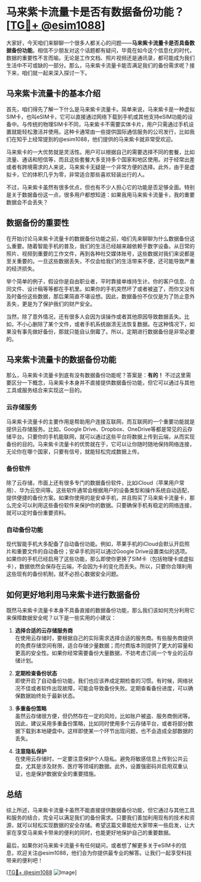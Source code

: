 # 马来紫卡流量卡是否有数据备份功能？[[TG💪+ @esim1088](https://t.me/s/esim1088)]

大家好，今天咱们来聊聊一个很多人都关心的问题——**马来紫卡流量卡是否具备数据备份功能**。相信不少朋友对这个话题都有疑问，毕竟在如今这个信息化的时代，数据的重要性不言而喻。无论是工作文档、照片视频还是通讯录，都可能成为我们生活中不可或缺的一部分。那么，马来紫卡流量卡能否满足我们的备份需求呢？接下来，咱们就一起来深入探讨一下。

## 马来紫卡流量卡的基本介绍

首先，咱们得先了解一下什么是马来紫卡流量卡。简单来说，马来紫卡是一种虚拟SIM卡，也叫eSIM卡，它可以直接通过网络下载到手机或其他支持eSIM功能的设备中。与传统的物理SIM卡不同，马来紫卡不需要实体卡片，用户只需通过手机设置就能轻松激活并使用。这种卡通常由一些提供国际通信服务的公司发行，比如我们在知乎上经常提到的@esim1088，他们提供的马来紫卡就非常受欢迎。

马来紫卡的一大优势就是灵活性。用户可以根据自己的需要选择不同的套餐，比如流量、通话和短信等，而且这些套餐大多支持多个国家和地区使用。对于经常出差或者有跨境需求的人来说，马来紫卡无疑是一个非常方便的选择。此外，由于是虚拟卡，它的体积几乎为零，非常适合那些喜欢轻装出行的人。

不过，马来紫卡虽然有很多优点，但也有不少人担心它的功能是否足够全面。特别是关于数据备份这一点，很多用户都想知道：如果我用马来紫卡流量卡，我的重要数据会不会丢失？

## 数据备份的重要性

在开始讨论马来紫卡流量卡的数据备份功能之前，咱们先来聊聊为什么数据备份这么重要。随着智能手机的普及，我们的生活已经越来越依赖于数字设备。从日常的照片、视频到重要的工作文件，再到各种社交媒体账号，这些数据对我们来说都是至关重要的。一旦这些数据丢失，不仅会给我们的生活带来不便，还可能导致严重的经济损失。

举个简单的例子，假设你是自由职业者，平时靠接单维持生计。你的客户信息、合同文件、设计稿等等都在手机里。如果你的手机突然坏了或者被盗了，而你又没有及时备份这些数据，那后果简直不堪设想。因此，数据备份不仅仅是为了防止意外丢失，更是为了保护我们的财产安全。

当然，除了意外情况，还有很多人会因为误操作或者其他原因导致数据丢失。比如，不小心删除了某个文件，或者手机系统崩溃无法恢复数据。在这种情况下，如果没有事先做好备份，那就只能自认倒霉了。所以，定期进行数据备份是非常必要的。

## 马来紫卡流量卡的数据备份功能

那么，马来紫卡流量卡到底有没有数据备份功能呢？答案是：**有的！** 不过这里需要区分一下概念，马来紫卡本身并不直接提供数据备份功能，但它可以通过与其他工具或服务结合来实现这一目的。

### 云存储服务

马来紫卡流量卡的主要作用是帮助用户连接互联网，而互联网的一个重要功能就是提供云存储服务。比如，Google Drive、Dropbox、OneDrive等都是常见的云存储平台。只要你的手机能联网，就可以通过这些平台将数据上传到云端，从而实现备份的目的。马来紫卡流量卡的优势就在于，它可以让你随时随地保持网络连接，无论你在哪个国家，只要有信号，就能轻松完成数据上传。

### 备份软件

除了云存储，市面上还有很多专门的数据备份软件，比如iCloud（苹果用户常用）、华为云空间等。这些软件通常会根据用户的设备类型和操作系统自动适配，提供便捷的备份方案。如果你使用的是安卓手机，并且购买了马来紫卡流量卡，那么完全可以利用这些备份软件来保护你的数据。只要确保手机有稳定的网络连接，就可以定时备份重要资料。

### 自动备份功能

现代智能手机大多配备了自动备份功能。例如，苹果手机的iCloud会默认开启照片和重要文件的自动备份；安卓手机则可以通过Google Drive设置类似的选项。如果你的手机已经启用了这些功能，那么即使你更换了SIM卡（包括物理卡或虚拟卡），数据依然会保存在云端，不会因为卡的变化而丢失。所以，只要你合理利用这些现有的备份机制，就不必担心数据安全问题。

## 如何更好地利用马来紫卡进行数据备份

既然马来紫卡流量卡本身不具备直接的数据备份功能，那么我们该如何充分利用它来保障数据安全呢？以下是一些实用的小建议：

1. **选择合适的云存储服务商**  
   在使用云存储时，要根据自己的实际需求选择合适的服务商。有些服务商提供的免费存储空间有限，适合存储少量数据；而付费版本则提供了更大的容量和更高的安全性。如果你经常需要备份大量数据，不妨考虑订阅一个专业的云存储计划。

2. **定期检查备份状态**  
   即使开启了自动备份功能，我们也应该养成定期检查的习惯。有时候，网络状况不佳或者软件出现故障，可能会导致备份失败。定期查看备份进度，可以确保数据始终处于最新状态。

3. **多重备份策略**  
   虽然云存储很方便，但仍然存在一定的风险，比如账户被盗、服务商倒闭等。因此，建议采用多重备份策略，比如同时使用多个云存储平台，或者将部分数据下载到本地硬盘中。这样即使某一个环节出现问题，也不会造成全部数据的丢失。

4. **注意隐私保护**  
   在使用云存储时，一定要注意保护个人隐私。避免将敏感信息上传到公共云盘，尤其是涉及财务、医疗等领域的数据。此外，设置强密码并启用双重认证，也是保护数据安全的重要措施。

## 总结

综上所述，马来紫卡流量卡虽然不能直接提供数据备份功能，但它通过与其他工具和服务的结合，完全可以满足我们的备份需求。只要我们善加利用现有的技术和资源，就可以轻松实现数据的安全存储。希望这篇文章能给大家带来一些启发，让大家在享受马来紫卡带来的便利的同时，也能更好地保护自己的重要数据。

最后，如果你对马来紫卡流量卡有任何疑问，或者想了解更多关于eSIM卡的信息，欢迎关注@esim1088，他们会为你提供最专业的解答。让我们一起享受科技带来的便利吧！

[[TG💪+ @esim1088](https://t.me/s/esim1088) ![Image](https://i.postimg.cc/4NQfJmqS/Snipaste-2025-05-13-00-14-12.png)]